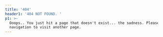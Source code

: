 ```yaml
---
title: '404'
header1: '404 NOT FOUND. '
p1: >-
  Ooops.. You just hit a page that doesn't exist... the sadness. Please use our
  navigation to visit another page.
---
```


